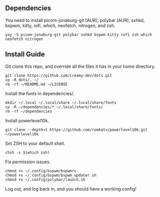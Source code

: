 ## Dependencies
You need to install picom-jonaburg-git (AUR), polybar (AUR), sxhkd, bspwm, kitty, rofi, which, neofetch, nitrogen, and zsh.
```
yay -S picom-jonaburg-git polybar sxhkd bspwm kitty rofi zsh which neofetch nitrogen
```
## Install Guide
Git clone this repo, and override all the files it has in your home directory.
```
git clone https://github.com/creamy-dev/dots.git
cp -R dots/. ~/
rm -rf ~/README.md ~/LICENSE
```
Install the fonts in dependencies/.
```
mkdir ~/.local ~/.local/share ~/.local/share/fonts
cp -R ~/dependencies/* ~/.local/share/fonts/
rm -rf ~/dependencies
```
Install powerlevel10k.
```
git clone --depth=1 https://github.com/romkatv/powerlevel10k.git ~/powerlevel10k
```
Set ZSH to your default shell.
```
chsh -s $(which zsh)
```
Fix permission issues.
```
chmod +x ~/.config/bspwm/bspwmrc
chmod +x ~/.config/bspwm/bspwm_updater.sh
chmod +x ~/.config/polybar/launch.sh
```
Log out, and log back in, and you should have a working config!
